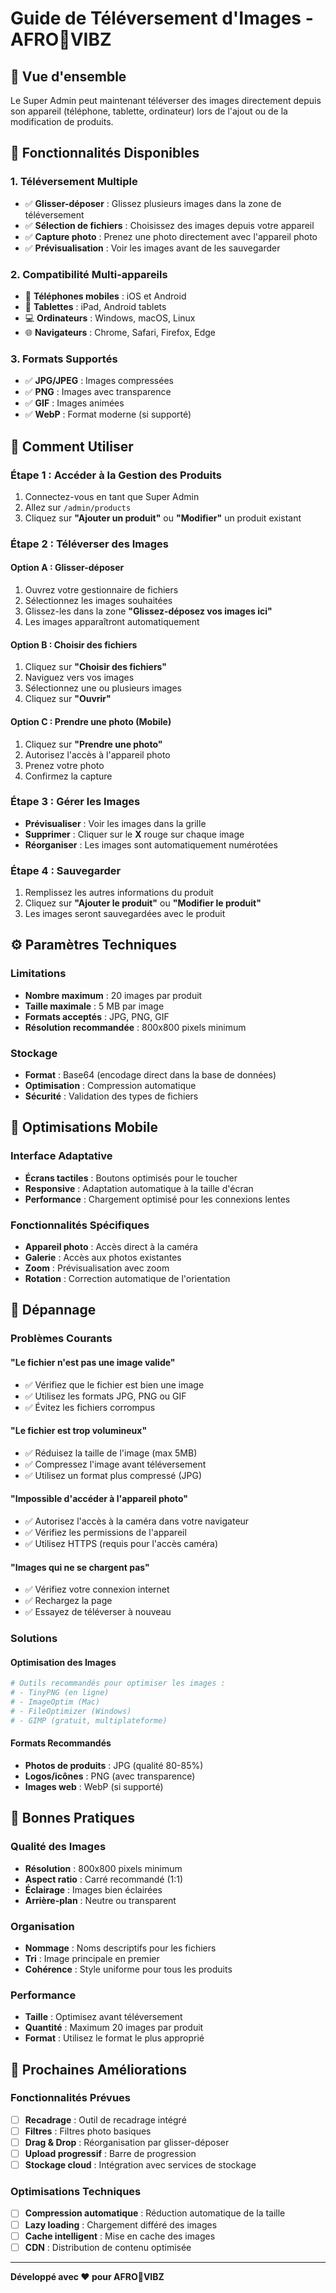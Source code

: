 # Guide de Téléversement d'Images - AFRO🗼VIBZ

## 🎯 Vue d'ensemble

Le Super Admin peut maintenant téléverser des images directement depuis son appareil (téléphone, tablette, ordinateur) lors de l'ajout ou de la modification de produits.

## 📱 Fonctionnalités Disponibles

### **1. Téléversement Multiple**

- ✅ **Glisser-déposer** : Glissez plusieurs images dans la zone de téléversement
- ✅ **Sélection de fichiers** : Choisissez des images depuis votre appareil
- ✅ **Capture photo** : Prenez une photo directement avec l'appareil photo
- ✅ **Prévisualisation** : Voir les images avant de les sauvegarder

### **2. Compatibilité Multi-appareils**

- 📱 **Téléphones mobiles** : iOS et Android
- 📱 **Tablettes** : iPad, Android tablets
- 💻 **Ordinateurs** : Windows, macOS, Linux
- 🌐 **Navigateurs** : Chrome, Safari, Firefox, Edge

### **3. Formats Supportés**

- ✅ **JPG/JPEG** : Images compressées
- ✅ **PNG** : Images avec transparence
- ✅ **GIF** : Images animées
- ✅ **WebP** : Format moderne (si supporté)

## 🚀 Comment Utiliser

### **Étape 1 : Accéder à la Gestion des Produits**

1. Connectez-vous en tant que Super Admin
2. Allez sur `/admin/products`
3. Cliquez sur **"Ajouter un produit"** ou **"Modifier"** un produit existant

### **Étape 2 : Téléverser des Images**

#### **Option A : Glisser-déposer**

1. Ouvrez votre gestionnaire de fichiers
2. Sélectionnez les images souhaitées
3. Glissez-les dans la zone **"Glissez-déposez vos images ici"**
4. Les images apparaîtront automatiquement

#### **Option B : Choisir des fichiers**

1. Cliquez sur **"Choisir des fichiers"**
2. Naviguez vers vos images
3. Sélectionnez une ou plusieurs images
4. Cliquez sur **"Ouvrir"**

#### **Option C : Prendre une photo (Mobile)**

1. Cliquez sur **"Prendre une photo"**
2. Autorisez l'accès à l'appareil photo
3. Prenez votre photo
4. Confirmez la capture

### **Étape 3 : Gérer les Images**

- **Prévisualiser** : Voir les images dans la grille
- **Supprimer** : Cliquer sur le **X** rouge sur chaque image
- **Réorganiser** : Les images sont automatiquement numérotées

### **Étape 4 : Sauvegarder**

1. Remplissez les autres informations du produit
2. Cliquez sur **"Ajouter le produit"** ou **"Modifier le produit"**
3. Les images seront sauvegardées avec le produit

## ⚙️ Paramètres Techniques

### **Limitations**

- **Nombre maximum** : 20 images par produit
- **Taille maximale** : 5 MB par image
- **Formats acceptés** : JPG, PNG, GIF
- **Résolution recommandée** : 800x800 pixels minimum

### **Stockage**

- **Format** : Base64 (encodage direct dans la base de données)
- **Optimisation** : Compression automatique
- **Sécurité** : Validation des types de fichiers

## 📱 Optimisations Mobile

### **Interface Adaptative**

- **Écrans tactiles** : Boutons optimisés pour le toucher
- **Responsive** : Adaptation automatique à la taille d'écran
- **Performance** : Chargement optimisé pour les connexions lentes

### **Fonctionnalités Spécifiques**

- **Appareil photo** : Accès direct à la caméra
- **Galerie** : Accès aux photos existantes
- **Zoom** : Prévisualisation avec zoom
- **Rotation** : Correction automatique de l'orientation

## 🔧 Dépannage

### **Problèmes Courants**

#### **"Le fichier n'est pas une image valide"**

- ✅ Vérifiez que le fichier est bien une image
- ✅ Utilisez les formats JPG, PNG ou GIF
- ✅ Évitez les fichiers corrompus

#### **"Le fichier est trop volumineux"**

- ✅ Réduisez la taille de l'image (max 5MB)
- ✅ Compressez l'image avant téléversement
- ✅ Utilisez un format plus compressé (JPG)

#### **"Impossible d'accéder à l'appareil photo"**

- ✅ Autorisez l'accès à la caméra dans votre navigateur
- ✅ Vérifiez les permissions de l'appareil
- ✅ Utilisez HTTPS (requis pour l'accès caméra)

#### **"Images qui ne se chargent pas"**

- ✅ Vérifiez votre connexion internet
- ✅ Rechargez la page
- ✅ Essayez de téléverser à nouveau

### **Solutions**

#### **Optimisation des Images**

```bash
# Outils recommandés pour optimiser les images :
# - TinyPNG (en ligne)
# - ImageOptim (Mac)
# - FileOptimizer (Windows)
# - GIMP (gratuit, multiplateforme)
```

#### **Formats Recommandés**

- **Photos de produits** : JPG (qualité 80-85%)
- **Logos/icônes** : PNG (avec transparence)
- **Images web** : WebP (si supporté)

## 🎨 Bonnes Pratiques

### **Qualité des Images**

- **Résolution** : 800x800 pixels minimum
- **Aspect ratio** : Carré recommandé (1:1)
- **Éclairage** : Images bien éclairées
- **Arrière-plan** : Neutre ou transparent

### **Organisation**

- **Nommage** : Noms descriptifs pour les fichiers
- **Tri** : Image principale en premier
- **Cohérence** : Style uniforme pour tous les produits

### **Performance**

- **Taille** : Optimisez avant téléversement
- **Quantité** : Maximum 20 images par produit
- **Format** : Utilisez le format le plus approprié

## 🔄 Prochaines Améliorations

### **Fonctionnalités Prévues**

- [ ] **Recadrage** : Outil de recadrage intégré
- [ ] **Filtres** : Filtres photo basiques
- [ ] **Drag & Drop** : Réorganisation par glisser-déposer
- [ ] **Upload progressif** : Barre de progression
- [ ] **Stockage cloud** : Intégration avec services de stockage

### **Optimisations Techniques**

- [ ] **Compression automatique** : Réduction automatique de la taille
- [ ] **Lazy loading** : Chargement différé des images
- [ ] **Cache intelligent** : Mise en cache des images
- [ ] **CDN** : Distribution de contenu optimisée

---

**Développé avec ❤️ pour AFRO🗼VIBZ**
